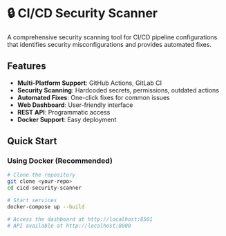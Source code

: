 # 🔒 CI/CD Security Scanner

A comprehensive security scanning tool for CI/CD pipeline configurations that identifies security misconfigurations and provides automated fixes.

## Features

- **Multi-Platform Support**: GitHub Actions, GitLab CI
- **Security Scanning**: Hardcoded secrets, permissions, outdated actions
- **Automated Fixes**: One-click fixes for common issues
- **Web Dashboard**: User-friendly interface
- **REST API**: Programmatic access
- **Docker Support**: Easy deployment

## Quick Start

### Using Docker (Recommended)

```bash
# Clone the repository
git clone <your-repo>
cd cicd-security-scanner

# Start services
docker-compose up --build

# Access the dashboard at http://localhost:8501
# API available at http://localhost:8000